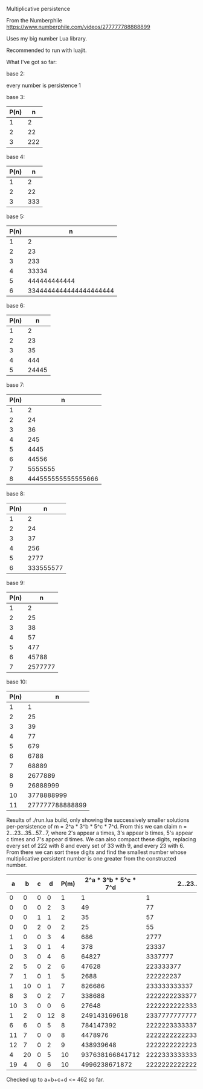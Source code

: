 Multiplicative persistence

From the Numberphile https://www.numberphile.com/videos/277777788888899

Uses my big number Lua library.

Recommended to run with luajit.

What I've got so far:

base 2:

every number is persistence 1

base 3:

|P(n) |n            |
|-----|-------------|
|1    |2            |
|2    |22           |
|3    |222          |

base 4:

|P(n) |n            |
|-----|-------------|
|1    |2            |
|2    |22           |
|3    |333          |

base 5:

|P(n) |n                     |
|-----|----------------------|
|1    |2                     |
|2    |23                    |
|3    |233                   |
|4    |33334                 |
|5    |444444444444          |
|6    |3344444444444444444444|

base 6:

|P(n) |n    | 
|-----|-----|
|1    |2    |
|2    |23   |
|3    |35   |
|4    |444  |
|5    |24445|

base 7:

|P(n) |n                 |
|-----|------------------|
|1    |2                 |
|2    |24                |
|3    |36                |
|4    |245               |
|5    |4445              |
|6    |44556             |
|7    |5555555           |
|8    |444555555555555666|

base 8:

|P(n) |n        |
|-----|---------|
|1    |2        |
|2    |24       |
|3    |37       |
|4    |256      |
|5    |2777     |
|6    |333555577|

base 9:

|P(n) |n        |
|-----|---------|
|1    |2        |
|2    |25       |
|3    |38       |
|4    |57       |
|5    |477      |
|6    |45788    |
|7    |2577777  |

base 10:

|P(n) |n               |
|-----|----------------|
|1    |1               |
|2    |25              |
|3    |39              |
|4    |77              |
|5    |679             |
|6    |6788            |
|7    |68889           |
|8    |2677889         |
|9    |26888999        |
|10   |3778888999      |
|11   |277777788888899 |

Results of ./run.lua build, only showing the successively smaller solutions per-persistence of m = 2^a * 3^b * 5^c * 7^d.
From this we can claim n = 2...23...35...57...7, where 2's appear a times, 3's appear b times, 5's appear c times and 7's appear d times.
We can also compact these digits, replacing every set of 222 with 8 and every set of 33 with 9, and every 23 with 6.
From there we can sort these digits and find the smallest number whose multiplicative persistent number is one greater from the constructed number.

|a  |b  |c  |d  |P(m) |2^a * 3^b * 5^c * 7^d |2...23...35...57...7          |smallest form:    |
|---|---|---|---|-----|----------------------|------------------------------|------------------|
|0  |0  |0  |0  |1    |1                     |1                             |1                 |
|0  |0  |0  |2  |3    |49                    |77                            |77                |
|0  |0  |1  |1  |2    |35                    |57                            |57                |
|0  |0  |2  |0  |2    |25                    |55                            |55                |
|1  |0  |0  |3  |4    |686                   |2777                          |2777              |
|1  |3  |0  |1  |4    |378                   |23337                         |679               |
|0  |3  |0  |4  |6    |64827                 |3337777                       |377779            |
|2  |5  |0  |2  |6    |47628                 |223333377                     |267799            |
|7  |1  |0  |1  |5    |2688                  |222222237                     |6788              |
|1  |10 |0  |1  |7    |826686                |233333333337                  |2999997           |
|8  |3  |0  |2  |7    |338688                |2222222233377                 |2677889           |
|10 |3  |0  |0  |6    |27648                 |2222222222333777777           |67777778889       |
|1  |2  |0  |12 |8    |249143169618          |233777777777777               |27777777777779    |
|6  |6  |0  |5  |8    |784147392             |22222233333377777             |7777788999        |
|11 |7  |0  |0  |8    |4478976               |222222222223333333            |26888999          |
|12 |7  |0  |2  |9    |438939648             |222222222222333333377         |3778888999        |
|4  |20 |0  |5  |10   |937638166841712       |22223333333333333333333377777 |27777789999999999 |
|19 |4  |0  |6  |10   |4996238671872         |22222222222222222223333777777 |277777788888899   |

Checked up to a+b+c+d <= 462 so far.
